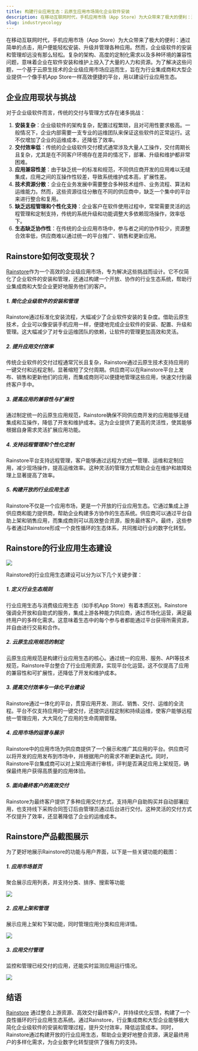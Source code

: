 ```yaml
---
title: 构建行业应用生态：云原生应用市场简化企业软件安装
description: 在移动互联网时代，手机应用市场（App Store）为大众带来了极大的便利：通过简单的点击，用户便能轻松安装、升级并管理各种应用。然而，企业级软件的安装和管理却远没有那么轻松。复杂的架构、高度的定制化需求以及多种环境的兼容性问题，意味着企业在软件安装和维护上投入了大量的人力和资源。为了解决这些问题，一个基于云原生技术的企业级应用市场应运而生，旨在为行业集成商和大型企业提供一个像手机App Store一样高效便捷的平台，用以建设行业应用生态。
slug: industryecology
---
```


在移动互联网时代，手机应用市场（App Store）为大众带来了极大的便利：通过简单的点击，用户便能轻松安装、升级并管理各种应用。然而，企业级软件的安装和管理却远没有那么轻松。复杂的架构、高度的定制化需求以及多种环境的兼容性问题，意味着企业在软件安装和维护上投入了大量的人力和资源。为了解决这些问题，一个基于云原生技术的企业级应用市场应运而生，旨在为行业集成商和大型企业提供一个像手机App Store一样高效便捷的平台，用以建设行业应用生态。

<!--truncate-->

## 企业应用现状与挑战

对于企业级软件而言，传统的交付与管理方式存在诸多挑战：

1. **安装复杂**：企业级软件的架构复杂，配置过程繁琐，且对可用性要求极高。一般情况下，企业内部需要一支专业的运维团队来保证这些软件的正常运行。这不仅增加了企业的运维成本，还降低了效率。
2. **交付效率低**：传统的企业级软件交付模式通常涉及大量人工操作，交付周期长且复杂，尤其是在不同客户环境存在差异的情况下，部署、升级和维护都非常困难。
3. **应用兼容性差**：由于缺乏统一的标准和规范，不同供应商开发的应用难以无缝集成，应用之间的互操作性较差，导致系统维护成本高，扩展性差。
4. **技术资源分散**：企业在业务发展中需要整合多种技术组件、业务流程、算法和运维能力。然而，这些资源往往分散在不同的供应商中，缺乏一个集中的平台来进行整合和复用。
5. **缺乏远程管理和个性化支持**：企业客户在软件使用过程中，常常需要灵活的远程管理和定制支持，传统的系统升级和功能调整大多依赖现场操作，效率低下。
6. **生态缺乏协作性**：在传统的企业应用市场中，参与者之间的协作较少，资源整合效率低，供应商难以通过统一的平台推广、销售和更新应用。

## Rainstore如何改变现状？

[Rainstore](https://rainbond.com/marketplace)作为一个高效的企业级应用市场，专为解决这些挑战而设计。它不仅简化了企业软件的安装和管理，还通过构建一个开放、协作的行业生态系统，帮助行业集成商和大型企业更好地服务他们的客户。

##### 1. 简化企业级软件的安装和管理

Rainstore通过标准化安装流程，大幅减少了企业软件安装的复杂度。借助云原生技术，企业可以像安装手机应用一样，便捷地完成企业软件的安装、配置、升级和管理。这大幅减少了对专业运维团队的依赖，让软件的管理更加高效和灵活。

##### 2. 提升应用交付效率

传统企业软件的交付过程通常冗长且复杂，Rainstore通过云原生技术支持应用的一键交付和远程定制，显著缩短了交付周期。供应商可以在Rainstore平台上发布、销售和更新他们的应用，而集成商则可以便捷地管理这些应用，快速交付到最终客户手中。

##### 3. 提高应用的兼容性与扩展性

通过制定统一的云原生应用规范，Rainstore确保不同供应商开发的应用能够无缝集成和互操作，降低了开发和维护成本。这为企业提供了更高的灵活性，使其能够根据自身需求灵活扩展应用功能。

##### 4. 支持远程管理和个性化定制

Rainstore平台支持远程管理，客户能够通过远程方式统一管理、运维和定制应用，减少现场操作，提高运维效率。这种灵活的管理方式帮助企业在维护和故障处理上显著提高了效率。

##### 5. 构建开放的行业应用生态

Rainstore不仅是一个应用市场，更是一个开放的行业应用生态。它通过集成上游供应商和能力提供商，帮助企业构建多方协作的生态系统。供应商可以通过平台自助上架和销售应用，而集成商则可以高效整合资源，服务最终客户。最终，这些参与者通过Rainstore形成一个良性循环的生态体系，共同推动行业的数字化转型。

## Rainstore的行业应用生态建设

![](https://grstatic.oss-cn-shanghai.aliyuncs.com/marketplace/%E8%A7%A3%E5%86%B3%E6%96%B9%E6%A1%88/%E8%A1%8C%E4%B8%9A%E7%94%9F%E6%80%81/AvFCZsGn32oaQMqApy7sB0slLUVSaTvXLKSoy5ybJlA%3D.png)

Rainstore的行业应用生态建设可以分为以下几个关键步骤：

##### 1. 定义行业生态规则

行业应用生态与消费级应用生态（如手机App Store）有着本质区别。Rainstore强调全开放和自助式的服务，集成上游各种能力供应商，通过市场化运营，满足最终用户的多样化需求。这意味着生态中的每个参与者都能通过平台获得所需资源，并自由进行交易和合作。

##### 2. 云原生应用规范的制定

云原生应用规范是构建行业应用生态的核心。通过统一的应用、服务、API等技术规范，Rainstore平台整合了行业应用资源，实现平台化运营。这不仅提高了应用的兼容性和可扩展性，还降低了开发和维护成本。

##### 3. 提高交付效率与一体化平台建设

Rainstore通过一体化的平台，贯穿应用开发、测试、销售、交付、运维的全流程。平台不仅支持应用的一键交付，还提供远程定制和持续运维，使客户能够远程统一管理应用，大大简化了应用的生命周期管理。

##### 4. 应用市场的运营与展示

Rainstore中的应用市场为供应商提供了一个展示和推广其应用的平台。供应商可以将开发的应用发布到市场中，并根据用户的需求不断更新迭代。同时，Rainstore平台集成商可以对上架应用进行审核，评判是否满足应用上架规范，确保最终用户获得高质量的应用体验。

##### 5. 面向最终客户的高效交付

Rainstore为最终客户提供了多种应用交付方式，支持用户自助购买并自动部署应用，也支持线下采购合同签订后由管理员通过后台进行交付。这种灵活的交付方式不仅提升了效率，还显著降低了企业的运维成本。

## Rainstore产品截图展示

为了更好地展示Rainstore的功能与用户界面，以下是一些关键功能的截图：

##### 1. 应用市场首页

聚合展示应用列表，并支持分类、排序、搜索等功能

![](https://grstatic.oss-cn-shanghai.aliyuncs.com/marketplace/%E8%A7%A3%E5%86%B3%E6%96%B9%E6%A1%88/%E8%A1%8C%E4%B8%9A%E7%94%9F%E6%80%81/8v6UUVEKkDx_ucgAcq3UeSSZ_4Wz0SvvgQt0_Pxczfs%3D.webp)

##### 2. 应用上架和管理

展示应用上架和下架功能，同时管理应用分类和应用详情。

![](https://grstatic.oss-cn-shanghai.aliyuncs.com/marketplace/%E8%A7%A3%E5%86%B3%E6%96%B9%E6%A1%88/%E8%A1%8C%E4%B8%9A%E7%94%9F%E6%80%81/c1tmTg43g9-g2G4J2DZZIPXcAhNd-6chF_BJBC18fus%3D.webp)

##### 3. 应用交付管理

监控和管理已经交付的应用，还能实时监测应用运行情况。

![](https://grstatic.oss-cn-shanghai.aliyuncs.com/marketplace/%E8%A7%A3%E5%86%B3%E6%96%B9%E6%A1%88/%E8%A1%8C%E4%B8%9A%E7%94%9F%E6%80%81/6MpMBVgiA2oJoiPZD7gY_seFo-vLyjnd-ZisiO8ptJM%3D.png)

## 结语

[Rainstore](https://rainbond.com/marketplace) 通过整合上游资源、高效交付最终客户，并持续优化反馈，构建了一个良性循环的行业应用生态系统。通过Rainstore，行业集成商和大型企业能够极大简化企业级软件的安装和管理过程，提升交付效率，降低运营成本。同时，Rainstore通过构建开放的行业应用生态，帮助企业更好地整合资源，满足最终用户的多样化需求，为企业数字化转型提供了强有力的支持。

